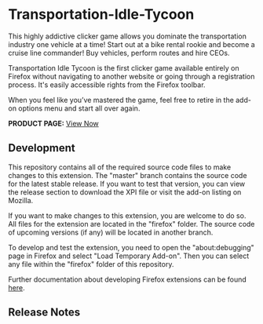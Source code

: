 # Transportation-Idle-Tycoon
This highly addictive clicker game allows you dominate the transportation industry one vehicle at a time! Start out at a bike rental rookie and become a cruise line commander! Buy vehicles, perform routes and hire CEOs.

Transportation Idle Tycoon is the first clicker game available entirely on Firefox without navigating to another website or going through a registration process. It's easily accessible rights from the Firefox toolbar.

When you feel like you’ve mastered the game, feel free to retire in the add-on options menu and start all over again.

**PRODUCT PAGE:** [View Now](https://addons.mozilla.org/firefox/addon/transportation-idle-tycoon/)

## Development
This repository contains all of the required source code files to make changes to this extension. The "master" branch contains the source code for the latest stable release. If you want to test that version, you can view the release section to download the XPI file or visit the add-on listing on Mozilla.

If you want to make changes to this extension, you are welcome to do so. All files for the extension are located in the "firefox" folder. The source code of upcoming versions (if any) will be located in another branch.

To develop and test the extension, you need to open the "about:debugging" page in Firefox and select "Load Temporary Add-on". Then you can select any file within the "firefox" folder of this repository.

Further documentation about developing Firefox extensions can be found [here](https://developer.mozilla.org/docs/Mozilla/Add-ons/WebExtensions/Your_first_WebExtension).

## Release Notes
